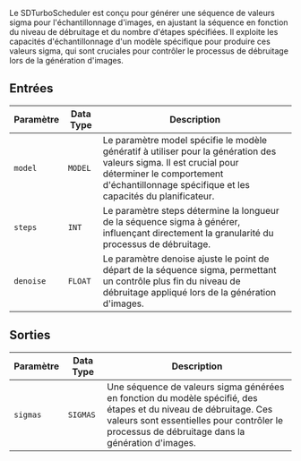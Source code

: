 
Le SDTurboScheduler est conçu pour générer une séquence de valeurs sigma pour l'échantillonnage d'images, en ajustant la séquence en fonction du niveau de débruitage et du nombre d'étapes spécifiées. Il exploite les capacités d'échantillonnage d'un modèle spécifique pour produire ces valeurs sigma, qui sont cruciales pour contrôler le processus de débruitage lors de la génération d'images.

## Entrées

| Paramètre | Data Type | Description |
| --- | --- | --- |
| `model` | `MODEL` | Le paramètre model spécifie le modèle génératif à utiliser pour la génération des valeurs sigma. Il est crucial pour déterminer le comportement d'échantillonnage spécifique et les capacités du planificateur. |
| `steps` | `INT` | Le paramètre steps détermine la longueur de la séquence sigma à générer, influençant directement la granularité du processus de débruitage. |
| `denoise` | `FLOAT` | Le paramètre denoise ajuste le point de départ de la séquence sigma, permettant un contrôle plus fin du niveau de débruitage appliqué lors de la génération d'images. |

## Sorties

| Paramètre | Data Type | Description |
| --- | --- | --- |
| `sigmas` | `SIGMAS` | Une séquence de valeurs sigma générées en fonction du modèle spécifié, des étapes et du niveau de débruitage. Ces valeurs sont essentielles pour contrôler le processus de débruitage dans la génération d'images. |
